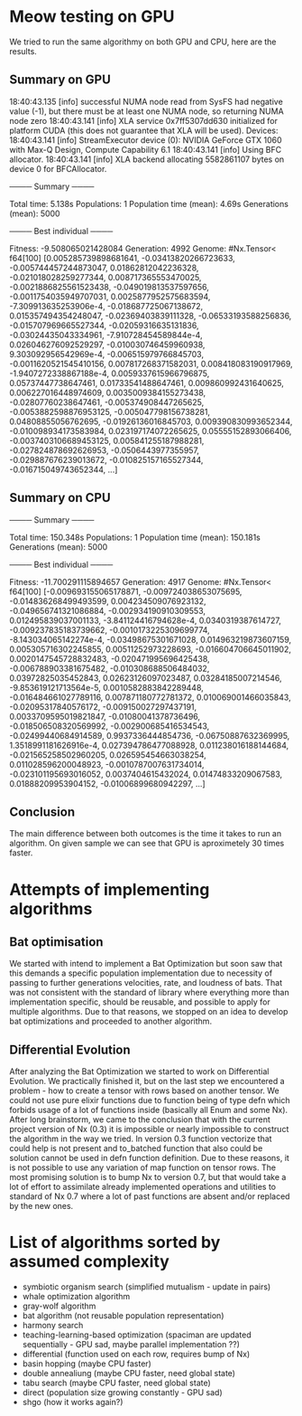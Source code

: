# Meow testing on GPU
We tried to run the same algorithmy on both GPU and CPU, here are the results.

## Summary on GPU
18:40:43.135 [info] successful NUMA node read from SysFS had negative value (-1), but there must be at least one NUMA node, so returning NUMA node zero
18:40:43.141 [info] XLA service 0x7ff5307dd630 initialized for platform CUDA (this does not guarantee that XLA will be used). Devices:
18:40:43.141 [info] StreamExecutor device (0): NVIDIA GeForce GTX 1060 with Max-Q Design, Compute Capability 6.1
18:40:43.141 [info] Using BFC allocator.
18:40:43.141 [info] XLA backend allocating 5582861107 bytes on device 0 for BFCAllocator.

──── Summary ────

Total time: 5.138s
Populations: 1
Population time (mean): 4.69s
Generations (mean): 5000

──── Best individual ────

Fitness: -9.508065021428084
Generation: 4992
Genome: #Nx.Tensor<
  f64[100]
  [0.005285739898681641, -0.03413820266723633, -0.005744457244873047, 0.01862812042236328, -0.021018028259277344, 0.008717365553470025, -0.0021886825561523438, -0.049019813537597656, -0.0011754035949707031, 0.0025877952575683594, -7.309913635253906e-4, -0.018687725067138672, 0.015357494354248047, -0.02369403839111328, -0.06533193588256836, -0.015707969665527344, -0.02059316635131836, -0.03024435043334961, -7.910728454589844e-4, 0.026046276092529297, -0.010030746459960938, 9.303092956542969e-4, -0.006515979766845703, -0.0011620521545410156, 0.007817268371582031, 0.008418083190917969, -1.9407272338867188e-4, 0.0059337615966796875, 0.05737447738647461, 0.01733541488647461, 0.009860992431640625, 0.006227016448974609, 0.0035009384155273438, -0.02807760238647461, -0.005374908447265625, -0.0053882598876953125, -0.005047798156738281, 0.04808855056762695, -0.01926136016845703, 0.009390830993652344, -0.010098934173583984, 0.023197174072265625, 0.05555152893066406, -0.0037403106689453125, 0.005841255187988281, -0.027824878692626953, -0.0506443977355957, -0.029887676239013672, -0.010825157165527344, -0.016715049743652344, ...]
>

## Summary on CPU
──── Summary ────

Total time: 150.348s
Populations: 1
Population time (mean): 150.181s
Generations (mean): 5000

──── Best individual ────

Fitness: -11.700291115894657
Generation: 4917
Genome: #Nx.Tensor<
  f64[100]
  [-0.009693155065178871, -0.009724038653075695, -0.014836268499493599, 0.004234509076923132, -0.049656741321086884, -0.002934190910309553, 0.012495839037001133, -3.841124416794628e-4, 0.0340319387614727, -0.009237835183739662, -0.0010173225309699774, -8.143034065142274e-4, -0.03498675301671028, 0.014963219873607159, 0.005305716302245855, 0.00511252973228693, -0.016604706645011902, 0.0020147545728832483, -0.020471995696425438, -0.006788903381675482, -0.010308688506484032, 0.03972825035452843, 0.02623126097023487, 0.03284185007214546, -9.853619121713564e-5, 0.0010582883842289448, -0.016484661027789116, 0.007871180772781372, 0.010069001466035843, -0.02095317840576172, -0.009150027297437191, 0.0033709595019821847, -0.01080041378736496, -0.018506508320569992, -0.002900685416534543, -0.02499440684914589, 0.9937336444854736, -0.06750887632369995, 1.3518991181626916e-4, 0.027394786477088928, 0.011238016188144684, -0.021565258502960205, 0.026595454663038254, 0.011028596200048923, -0.0010787007631734014, -0.023101195693016052, 0.0037404615432024, 0.01474833209067583, 0.01888209953904152, -0.01006899680942297, ...]
>

## Conclusion
The main difference between both outcomes is the time it takes to run an algorithm. On given sample we can see that GPU is aproximetely 30 times faster.

# Attempts of implementing algorithms

## Bat optimisation
We started with intend to implement a Bat Optimization but soon saw that this demands a specific population implementation due to necessity of passing to further generations velocities, rate, and loudness of bats. That was not consistent with the standard of library where everything more than implementation specific, should be reusable, and possible to apply for multiple algorithms. Due to that reasons, we stopped on an idea to develop bat optimizations and proceeded to another algorithm.

## Differential Evolution
After analyzing the Bat Optimization we started to work on Differential Evolution. We practically finished it, but on the last step we encountered a problem - how to create a tensor with rows based on another tensor. We could not use pure elixir functions due to function being of type defn which forbids usage of a lot of functions inside (basically all Enum and some Nx). After long brainstorm, we came to the conclusion that with the current project version of Nx (0.3) it is impossible or nearly impossible to construct the algorithm in the way we tried. In version 0.3 function vectorize that could help is not present and to_batched function that also could be solution cannot be used in defn function definition. Due to these reasons, it is not possible to use any variation of map function on tensor rows. The most promising solution is to bump Nx to version 0.7, but that would take a lot of effort to assimilate already implemented operations and utilities to standard of Nx 0.7 where a lot of past functions are absent and/or replaced by the new ones.

# List of algorithms sorted by assumed complexity
- symbiotic organism search (simplified mutualism - update in pairs)
- whale optimization algorithm
- gray-wolf algorithm
- bat algorithm (not reusable population representation)
- harmony search
- teaching-learning-based optimization (spaciman are updated sequentially - GPU sad, maybe parallel implementation ??)
- differential (function used on each row, requires bump of Nx)
- basin hopping (maybe CPU faster)
- double annealiung (maybe CPU faster, need global state)
- tabu search (maybe CPU faster, need global state)
- direct (population size growing constantly - GPU sad)
- shgo (how it works again?)
